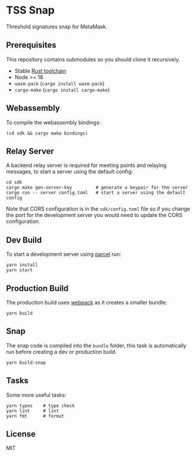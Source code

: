 # TSS Snap

Threshold signatures snap for MetaMask.

## Prerequisites

This repository contains submodules so you should clone it recursively.

* Stable [Rust toolchain](https://www.rust-lang.org/tools/install)
* Node >= 18
* `wasm-pack` (`cargo install wasm-pack`)
* `cargo-make` (`cargo install cargo-make`)

## Webassembly

To compile the webassembly bindings:

```
(cd sdk && cargo make bindings)
```

## Relay Server

A backend relay server is required for meeting points and relaying messages, to start a server using the default config:

```
cd sdk
cargo make gen-server-key         # generate a keypair for the server
cargo run -- server config.toml   # start a server using the default config
```

Note that CORS configuration is in the `sdk/config.toml` file so if you change the port for the development server you would need to update the CORS configuration.

## Dev Build

To start a development server using [parcel](https://parceljs.org/) run:

```
yarn install
yarn start
```

## Production Build

The production build uses [webpack](https://webpack.js.org/) as it creates a smaller bundle:

```
yarn build
```

## Snap

The snap code is compiled into the `bundle` folder, this task is automatically run before creating a dev or production build.

```
yarn build:snap
```

## Tasks

Some more useful tasks:

```
yarn types    # type check
yarn lint     # lint
yarn fmt      # format
```

## License

MIT

